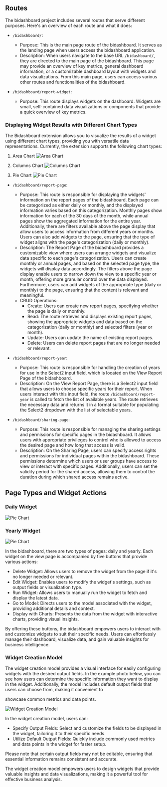 ## Routes

The bidashboard project includes several routes that serve different purposes. Here's an overview of each route and what it does:

- `/bidashboard/`:
    - Purpose: This is the main page route of the bidashboard. It serves as the landing page when users access the bidashboard application.
    - Description: When users navigate to the base URL `/bidashboard/`, they are directed to the main page of the bidashboard. This page may provide an overview of key metrics, general dashboard information, or a customizable dashboard layout with widgets and data visualizations. From this main page, users can access various other routes and functionalities of the bidashboard.

- `/bidashboard/report-widget`:
    - Purpose: This route displays widgets on the dashboard. Widgets are small, self-contained data visualizations or components that provide a quick overview of key metrics.

### Displaying Widget Results with Different Chart Types

The Bidashboard extension allows you to visualize the results of a widget using different chart types, providing you with versatile data representations. Currently, the extension supports the following chart types:

1. Area Chart
   ![Area Chart](https://raw.githubusercontent.com/Sadi01/yii2-bi-dashboard/master/src/img/guide/chart-area.png)

2. Columns Chart
   ![Columns Chart](https://raw.githubusercontent.com/Sadi01/yii2-bi-dashboard/master/src/img/guide/chart-column.png)

3. Pie Chart
   ![Pie Chart](https://raw.githubusercontent.com/Sadi01/yii2-bi-dashboard/master/src/img/guide/chart-pie.png)

- `/bidashboard/report-page`:
    - Purpose: This route is responsible for displaying the widgets' information on the report pages of the bidashboard. Each page can be categorized as either daily or monthly, and the displayed information varies based on this categorization. Monthly pages show information for each of the 30 days of the month, while annual pages show the aggregated information for the entire year. Additionally, there are filters available above the page display that allow users to access information from different years or months. Users can also add widgets to the page, ensuring that the type of widget aligns with the page's categorization (daily or monthly).
    - Description: The Report Page of the bidashboard provides a customizable view where users can arrange widgets and visualize data specific to each page's categorization. Users can create monthly or annual pages, and based on the selected page type, the widgets will display data accordingly. The filters above the page display enable users to narrow down the view to a specific year or month, offering more granular control over the data displayed. Furthermore, users can add widgets of the appropriate type (daily or monthly) to the page, ensuring that the content is relevant and meaningful.
    - CRUD Operations:
        - Create: Users can create new report pages, specifying whether the page is daily or monthly.
        - Read: The route retrieves and displays existing report pages, showing the appropriate widgets and data based on the categorization (daily or monthly) and selected filters (year or month).
        - Update: Users can update the name of existing report pages.
        - Delete: Users can delete report pages that are no longer needed or relevant.

- `/bidashboard/report-year`:
    - Purpose: This route is responsible for handling the creation of years for use in the Select2 input field, which is located on the View Report Page of the bidashboard.
    - Description: On the View Report Page, there is a Select2 input field that allows users to choose specific years for their report. When users interact with this input field, the route `/bidashboard/report-year` is called to fetch the list of available years. The route retrieves the necessary data and returns it in a format suitable for populating the Select2 dropdown with the list of selectable years.

- `/bidashboard/sharing-page`:
    - Purpose: This route is responsible for managing the sharing settings and permissions for specific pages in the bidashboard. It allows users with appropriate privileges to control who is allowed to access the desired page and how long that access is valid.
    - Description: On the Sharing Page, users can specify access rights and permissions for individual pages within the bidashboard. These permissions determine which users or user groups have access to view or interact with specific pages. Additionally, users can set the validity period for the shared access, allowing them to control the duration during which shared access remains active.

## Page Types and Widget Actions
### Daily Widget
![Pie Chart](https://raw.githubusercontent.com/Sadi01/yii2-bi-dashboard/master/src/img/guide/page-daily.png)
### Yearly Widget
![Pie Chart](https://raw.githubusercontent.com/Sadi01/yii2-bi-dashboard/master/src/img/guide/page.png)

In the bidashboard, there are two types of pages: daily and yearly. Each widget on the view page is accompanied by five buttons that provide various actions:

- Delete Widget: Allows users to remove the widget from the page if it's no longer needed or relevant.
- Edit Widget: Enables users to modify the widget's settings, such as output fields or visualization type.
- Run Widget: Allows users to manually run the widget to fetch and display the latest data.
- Go to Model: Directs users to the model associated with the widget, providing additional details and context.
- Display with Charts: Presents the data from the widget with interactive charts, providing visual insights.

By offering these buttons, the bidashboard empowers users to interact with and customize widgets to suit their specific needs. Users can effortlessly manage their dashboard, visualize data, and gain valuable insights for business intelligence.

### Widget Creation Model

The widget creation model provides a visual interface for easily configuring widgets with the desired output fields. In the example photo below, you can see how users can determine the specific information they want to display in the widget. Additionally, the model includes default output fields that users can choose from, making it convenient to

showcase common metrics and data points.

![Widget Creation Model](https://raw.githubusercontent.com/Sadi01/yii2-bi-dashboard/master/src/img/guide/modal-create-widget.png)

In the widget creation model, users can:

- Specify Output Fields: Select and customize the fields to be displayed in the widget, tailoring it to their specific needs.
- Utilize Default Output Fields: Quickly include commonly used metrics and data points in the widget for faster setup.

Please note that certain output fields may not be editable, ensuring that essential information remains consistent and accurate.

The widget creation model empowers users to design widgets that provide valuable insights and data visualizations, making it a powerful tool for effective business analysis.